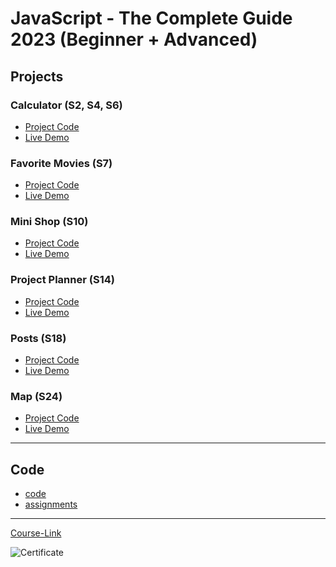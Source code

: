 # JavaScript - The Complete Guide 2023 (Beginner + Advanced)

## Projects

### Calculator (S2, S4, S6)

- [Project Code](./Projects/01-Calculator/)
- [Live Demo](https://calculator-gryo.netlify.app/)

### Favorite Movies (S7)

- [Project Code](./Projects/01-Calculator/)
- [Live Demo](https://fav-movies-gryo.netlify.app/)

### Mini Shop (S10)

- [Project Code](./Projects/01-Calculator/)
- [Live Demo](https://mini-shop-gryo.netlify.app/)

### Project Planner (S14)

- [Project Code](./Projects/02-Project-Planner/)
- [Live Demo](https://project-planner-gryo.netlify.app/)

### Posts (S18)

- [Project Code](./Projects/03-Posts/)
- [Live Demo](https://posts-js-gryo.netlify.app/)

### Map (S24)

- [Project Code](./Projects/03-Posts/)
- [Live Demo](https://posts-js-gryo.netlify.app/)

---

## Code

- [code](Code)
- [assignments](Code/assignments/)

---

[Course-Link](https://www.udemy.com/course/javascript-the-complete-guide-2020-beginner-advanced/)<br>

![Certificate](https://udemy-certificate.s3.amazonaws.com/image/UC-59b03a60-c3fe-48e6-85d8-2466c372f440.jpg)
<br>

